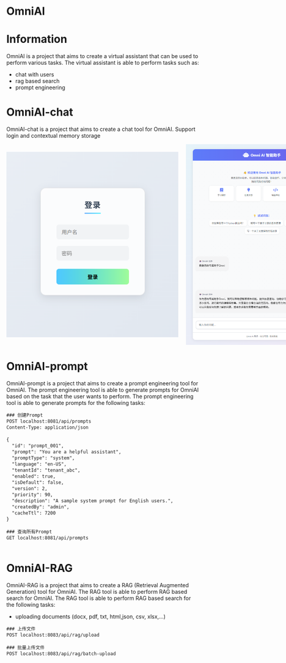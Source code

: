 # OmniAI

# Information

OmniAI is a project that aims to create a virtual assistant that can be used to perform various tasks. The virtual
assistant is able to perform tasks such as:

- chat with users
- rag based search
- prompt engineering

# OmniAI-chat
OmniAI-chat is a project that aims to create a chat tool for OmniAI. Support login and contextual memory storage

<div style="display: flex; gap: 20px; align-items: center;">
  <img src="doc/images/login.png" alt="Login" style="width: 450px;"/>
  <img src="doc/images/chat.png" alt="Chat" style="width: 400px;"/>
</div>

# OmniAI-prompt

OmniAI-prompt is a project that aims to create a prompt engineering tool for OmniAI. The prompt engineering tool is
able to generate prompts for OmniAI based on the task that the user wants to perform. The prompt engineering tool is
able to generate prompts for the following tasks:

```
### 创建Prompt
POST localhost:8081/api/prompts
Content-Type: application/json

{
  "id": "prompt_001",
  "prompt": "You are a helpful assistant",
  "promptType": "system",
  "language": "en-US",
  "tenantId": "tenant_abc",
  "enabled": true,
  "isDefault": false,
  "version": 2,
  "priority": 90,
  "description": "A sample system prompt for English users.",
  "createdBy": "admin",
  "cacheTtl": 7200
}

### 查询所有Prompt
GET localhost:8081/api/prompts


```

# OmniAI-RAG
OmniAI-RAG is a project that aims to create a RAG (Retrieval Augmented Generation) tool for OmniAI. The RAG tool is
able to perform RAG based search for OmniAI. The RAG tool is able to perform RAG based search for the following tasks:

- uploading documents (docx, pdf, txt, html,json, csv, xlsx,...)

 ```    
### 上传文件
POST localhost:8083/api/rag/upload 

### 批量上传文件
POST localhost:8083/api/rag/batch-upload

